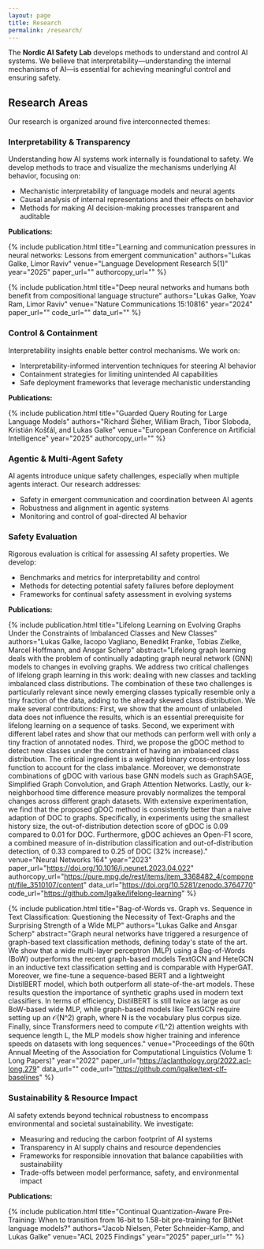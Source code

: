```yaml
---
layout: page
title: Research
permalink: /research/
---
```


The **Nordic AI Safety Lab** develops methods to understand and control AI systems. We believe that interpretability—understanding the internal mechanisms of AI—is essential for achieving meaningful control and ensuring safety.

## Research Areas

Our research is organized around five interconnected themes:

### Interpretability & Transparency

Understanding how AI systems work internally is foundational to safety. We develop methods to trace and visualize the mechanisms underlying AI behavior, focusing on:
- Mechanistic interpretability of language models and neural agents
- Causal analysis of internal representations and their effects on behavior
- Methods for making AI decision-making processes transparent and auditable

**Publications:**

{% include publication.html
    title="Learning and communication pressures in neural networks: Lessons from emergent communication"
    authors="Lukas Galke, Limor Raviv"
    venue="Language Development Research 5(1)"
    year="2025"
    paper_url=""
    authorcopy_url=""
%}

{% include publication.html
    title="Deep neural networks and humans both benefit from compositional language structure"
    authors="Lukas Galke, Yoav Ram, Limor Raviv"
    venue="Nature Communications 15:10816"
    year="2024"
    paper_url=""
    code_url=""
    data_url=""
%}

### Control & Containment

Interpretability insights enable better control mechanisms. We work on:
- Interpretability-informed intervention techniques for steering AI behavior
- Containment strategies for limiting unintended AI capabilities
- Safe deployment frameworks that leverage mechanistic understanding

**Publications:**

{% include publication.html
    title="Guarded Query Routing for Large Language Models"
    authors="Richard Šléher, William Brach, Tibor Sloboda, Kristián Košťál, and Lukas Galke"
    venue="European Conference on Artificial Intelligence"
    year="2025"
    authorcopy_url=""
%}

### Agentic & Multi-Agent Safety

AI agents introduce unique safety challenges, especially when multiple agents interact. Our research addresses:
- Safety in emergent communication and coordination between AI agents
- Robustness and alignment in agentic systems
- Monitoring and control of goal-directed AI behavior

### Safety Evaluation

Rigorous evaluation is critical for assessing AI safety properties. We develop:

- Benchmarks and metrics for interpretability and control
- Methods for detecting potential safety failures before deployment
- Frameworks for continual safety assessment in evolving systems

**Publications:**

{% include publication.html
    title="Lifelong Learning on Evolving Graphs Under the Constraints of Imbalanced Classes and New Classes"
    authors="Lukas Galke, Iacopo Vagliano, Benedikt Franke, Tobias Zielke, Marcel Hoffmann, and Ansgar Scherp"
    abstract="Lifelong graph learning deals with the problem of continually adapting graph neural network (GNN) models to changes in evolving graphs. We address two critical challenges of lifelong graph learning in this work: dealing with new classes and tackling imbalanced class distributions. The combination of these two challenges is particularly relevant since newly emerging classes typically resemble only a tiny fraction of the data, adding to the already skewed class distribution. We make several contributions: First, we show that the amount of unlabeled data does not influence the results, which is an essential prerequisite for lifelong learning on a sequence of tasks. Second, we experiment with different label rates and show that our methods can perform well with only a tiny fraction of annotated nodes. Third, we propose the gDOC method to detect new classes under the constraint of having an imbalanced class distribution. The critical ingredient is a weighted binary cross-entropy loss function to account for the class imbalance. Moreover, we demonstrate combinations of gDOC with various base GNN models such as GraphSAGE, Simplified Graph Convolution, and Graph Attention Networks. Lastly, our k-neighborhood time difference measure provably normalizes the temporal changes across different graph datasets. With extensive experimentation, we find that the proposed gDOC method is consistently better than a naive adaption of DOC to graphs. Specifically, in experiments using the smallest history size, the out-of-distribution detection score of gDOC is 0.09 compared to 0.01 for DOC. Furthermore, gDOC achieves an Open-F1 score, a combined measure of in-distribution classification and out-of-distribution detection, of 0.33 compared to 0.25 of DOC (32% increase)."
    venue="Neural Networks 164"
    year="2023"
    paper_url="https://doi.org/10.1016/j.neunet.2023.04.022"
    authorcopy_url="https://pure.mpg.de/rest/items/item_3368482_4/component/file_3510107/content"
    data_url="https://doi.org/10.5281/zenodo.3764770"
    code_url="https://github.com/lgalke/lifelong-learning"
%}

{% include publication.html
    title="Bag-of-Words vs. Graph vs. Sequence in Text Classification: Questioning the Necessity of Text-Graphs and the Surprising Strength of a Wide MLP"
    authors="Lukas Galke and Ansgar Scherp"
    abstract="Graph neural networks have triggered a resurgence of graph-based text classification methods, defining today's state of the art. We show that a wide multi-layer perceptron (MLP) using a Bag-of-Words (BoW) outperforms the recent graph-based models TextGCN and HeteGCN in an inductive text classification setting and is comparable with HyperGAT. Moreover, we fine-tune a sequence-based BERT and a lightweight DistilBERT model, which both outperform all state-of-the-art models. These results question the importance of synthetic graphs used in modern text classifiers. In terms of efficiency, DistilBERT is still twice as large as our BoW-based wide MLP, while graph-based models like TextGCN require setting up an 𝒪(N^2) graph, where N is the vocabulary plus corpus size. Finally, since Transformers need to compute 𝒪(L^2) attention weights with sequence length L, the MLP models show higher training and inference speeds on datasets with long sequences."
    venue="Proceedings of the 60th Annual Meeting of the Association for Computational Linguistics (Volume 1: Long Papers)"
    year="2022"
    paper_url="https://aclanthology.org/2022.acl-long.279"
    data_url=""
    code_url="https://github.com/lgalke/text-clf-baselines"
%}

### Sustainability & Resource Impact

AI safety extends beyond technical robustness to encompass environmental and societal sustainability. We investigate:

- Measuring and reducing the carbon footprint of AI systems
- Transparency in AI supply chains and resource dependencies
- Frameworks for responsible innovation that balance capabilities with sustainability
- Trade-offs between model performance, safety, and environmental impact

**Publications:**

{% include publication.html
    title="Continual Quantization-Aware Pre-Training: When to transition from 16-bit to 1.58-bit pre-training for BitNet language models?"
    authors="Jacob Nielsen, Peter Schneider-Kamp, and Lukas Galke"
    venue="ACL 2025 Findings"
    year="2025"
    paper_url=""
%}

